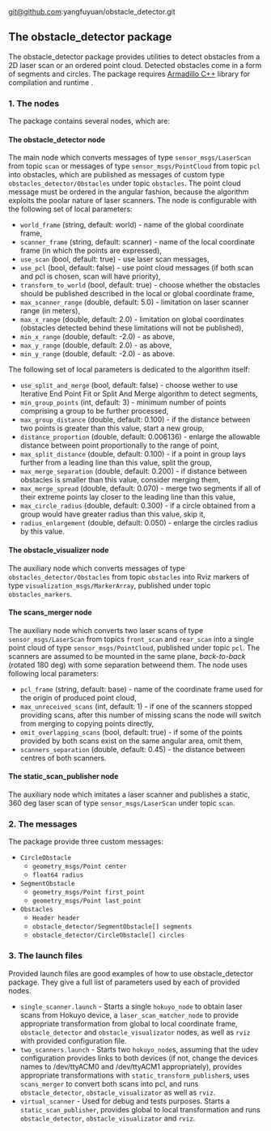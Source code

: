 git@github.com:yangfuyuan/obstacle_detector.git

## The obstacle_detector package 

The obstacle_detector package provides utilities to detect obstacles from a 2D laser scan or an ordered point cloud. Detected obstacles come in a form of segments and circles. The package requires [Armadillo C++](http://arma.sourceforge.net) library for compilation and runtime .

### 1. The nodes

The package contains several nodes, which are:

#### The obstacle_detector node 
The main node which converts messages of type `sensor_msgs/LaserScan` from topic `scan` or messages of type `sensor_msgs/PointCloud` from topic `pcl` into obstacles, which are published as messages of custom type `obstacles_detector/Obstacles` under topic `obstacles`. The point cloud message must be ordered in the angular fashion, because the algorithm exploits the poolar nature of laser scanners. The node is configurable with the following set of local parameters:

* `world_frame` (string, default: world) - name of the global coordinate frame,
* `scanner_frame` (string, default: scanner) - name of the local coordinate frame (in which the points are expressed),
* `use_scan` (bool, default: true) - use laser scan messages,
* `use_pcl` (bool, default: false) - use point cloud messages (if both scan and pcl is chosen, scan will have priority),
* `transform_to_world` (bool, default: true) - choose whether the obstacles should be published described in the local or global coordinate frame,
* `max_scanner_range` (double, default: 5.0) - limitation on laser scanner range (in meters),
* `max_x_range` (double, default: 2.0) - limitation on global coordinates (obstacles detected behind these limitations will not be published),
* `min_x_range` (double, default: -2.0) - as above,
* `max_y_range` (double, default: 2.0) - as above,
* `min_y_range` (double, default: -2.0) - as above.

The following set of local parameters is dedicated to the algorithm itself:

* `use_split_and_merge` (bool, default: false) - choose wether to use Iterative End Point Fit or Split And Merge algorithm to detect segments,
* `min_group_points` (int, default: 3) - minimum number of points comprising a group to be further processed,
* `max_group_distance` (double, default: 0.100) - if the distance between two points is greater than this value, start a new group,
* `distance_proportion` (double, default: 0.006136) - enlarge the allowable distance between point proportionally to the range of point,
* `max_split_distance` (double, default: 0.100) - if a point in group lays further from a leading line than this value, split the group, 
* `max_merge_separation` (double, default: 0.200) - if distance between obstacles is smaller than this value, consider merging them,
* `max_merge_spread` (double, default: 0.070) - merge two segments if all of their extreme points lay closer to the leading line than this value,
* `max_circle_radius` (double, default: 0.300) - if a circle obtained from a group would have greater radius than this value, skip it, 
* `radius_enlargement` (double, default: 0.050) - enlarge the circles radius by this value.

#### The obstacle_visualizer node
The auxiliary node which converts messages of type `obstacles_detector/Obstacles` from topic `obstacles` into Rviz markers of type `visualization_msgs/MarkerArray`, published under topic `obstacles_markers`.

#### The scans_merger node 
The auxiliary node which converts two laser scans of type `sensor_msgs/LaserScan` from topics `front_scan` and `rear_scan` into a single point cloud of type `sensor_msgs/PointCloud`, published under topic `pcl`. The scanners are assumed to be mounted in the same plane, _back-to-back_ (rotated 180 deg) with some separation betweend them. The node uses following local parameters:

* `pcl_frame` (string, default: base) - name of the coordinate frame used for the origin of produced point cloud,
* `max_unreceived_scans` (int, default: 1) - if one of the scanners stopped providing scans, after this number of missing scans the node will switch from merging to copying points directly,
* `omit_overlapping_scans` (bool, default: true) - if some of the points provided by both scans exist on the same angular area, omit them,
* `scanners_separation` (double, default: 0.45) - the distance between centres of both scanners.

#### The static_scan_publisher node
The auxiliary node which imitates a laser scanner and publishes a static, 360 deg laser scan of type `sensor_msgs/LaserScan` under topic `scan`.

### 2. The messages

The package provide three custom messages:

* `CircleObstacle`
  * `geometry_msgs/Point center`
  * `float64 radius`
* `SegmentObstacle`
  * `geometry_msgs/Point first_point`
  * `geometry_msgs/Point last_point`
* `Obstacles`
  * `Header header`
  * `obstacle_detector/SegmentObstacle[] segments`
  * `obstacle_detector/CircleObstacle[] circles`

### 3. The launch files

Provided launch files are good examples of how to use obstacle_detector package. They give a full list of parameters used by each of provided nodes.

* `single_scanner.launch` - Starts a single `hokuyo_node` to obtain laser scans from Hokuyo device, a `laser_scan_matcher_node` to provide appropriate transformation from global to local coordinate frame, `obstacle_detector` and `obstacle_visualizator` nodes, as well as `rviz` with provided configuration file.
* `two_scanners.launch` - Starts two `hokuyo_node`s, assuming that the udev configuration provides links to both devices (if not, change the devices names to /dev/ttyACM0 and /dev/ttyACM1 appropriately), provides appropriate transformations with `static_transform_publisher`s, uses `scans_merger` to convert both scans into pcl, and runs `obstacle_detector`, `obstacle_visualizator` as well as `rviz`.
* `virtual_scanner` - Used for debug and tests purposes. Starts a `static_scan_publisher`, provides global to local transformation and runs `obstacle_detector`, `obstacle_visualizator` and `rviz`.


